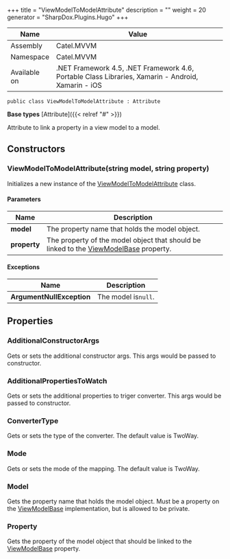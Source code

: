 

+++
title = "ViewModelToModelAttribute" 
description = ""
weight = 20
generator = "SharpDox.Plugins.Hugo"
+++

Name|Value
---|---
Assembly|Catel.MVVM
Namespace|Catel.MVVM
Available on|.NET Framework 4.5, .NET Framework 4.6, Portable Class Libraries, Xamarin - Android, Xamarin - iOS

```
public class ViewModelToModelAttribute : Attribute
```

**Base types**
[Attribute]({{< relref "#" >}})

Attribute to link a property in a view model to a model.

## Constructors

### ViewModelToModelAttribute(string model, string property)

Initializes a new instance of the [ViewModelToModelAttribute](#) class.

#### Parameters

Name|Description
---|---
**model**|The property name that holds the model object.
**property**|The property of the model object that should be linked to the [ViewModelBase](#) property.

#### Exceptions

Name|Description
---|---
**ArgumentNullException**|The model is`null`.

## Properties

### AdditionalConstructorArgs

Gets or sets the additional constructor args. This args would be passed to constructor.

### AdditionalPropertiesToWatch

Gets or sets the additional properties to triger converter. This args would be passed to constructor.

### ConverterType

Gets or sets the type of the converter. The default value is TwoWay.

### Mode

Gets or sets the mode of the mapping. The default value is TwoWay.

### Model

Gets the property name that holds the model object. Must be a property on the [ViewModelBase](#) implementation, but is allowed to be private.

### Property

Gets the property of the model object that should be linked to the [ViewModelBase](#) property.

